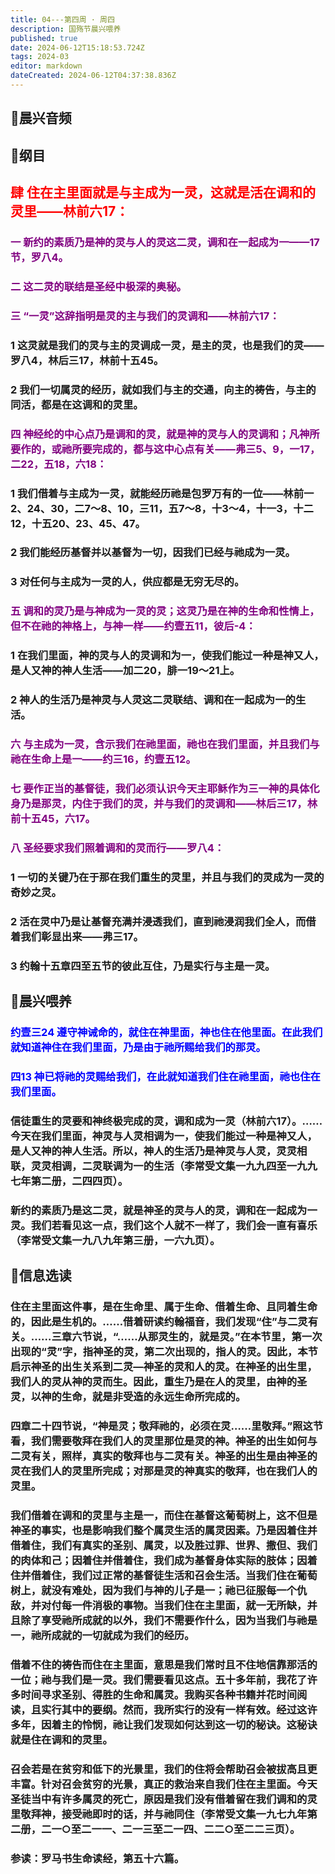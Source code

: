 ```yaml
---
title: 04---第四周 · 周四
description: 国殇节晨兴喂养
published: true
date: 2024-06-12T15:18:53.724Z
tags: 2024-03
editor: markdown
dateCreated: 2024-06-12T04:37:38.836Z
---
```


## 🎵晨兴音频

## 📖纲目

## <font color=red>肆    住在主里面就是与主成为一灵，这就是活在调和的灵里——林前六17：</font>

### <font color=purple>一    新约的素质乃是神的灵与人的灵这二灵，调和在一起成为一——17节，罗八4。</font>

### <font color=purple>二    这二灵的联结是圣经中极深的奥秘。</font>

### <font color=purple>三    “一灵”这辞指明是灵的主与我们的灵调和——林前六17：</font>

### 1    这灵就是我们的灵与主的灵调成一灵，是主的灵，也是我们的灵——罗八4，林后三17，林前十五45。

### 2    我们一切属灵的经历，就如我们与主的交通，向主的祷告，与主的同活，都是在这调和的灵里。

### <font color=purple>四    神经纶的中心点乃是调和的灵，就是神的灵与人的灵调和；凡神所要作的，或祂所要完成的，都与这中心点有关——弗三5、9，一17，二22，五18，六18：</font>

### 1    我们借着与主成为一灵，就能经历祂是包罗万有的一位——林前一2、24、30，二7～8、10，三11，五7～8，十3～4，十一3，十二12，十五20、23、45、47。

### 2    我们能经历基督并以基督为一切，因我们已经与祂成为一灵。

### 3    对任何与主成为一灵的人，供应都是无穷无尽的。

### <font color=purple>五    调和的灵乃是与神成为一灵的灵；这灵乃是在神的生命和性情上，但不在祂的神格上，与神一样——约壹五11，彼后-4：</font>

### 1    在我们里面，神的灵与人的灵调和为一，使我们能过一种是神又人，是人又神的神人生活——加二20，腓一19～21上。

### 2    神人的生活乃是神灵与人灵这二灵联结、调和在一起成为一的生活。

### <font color=purple>六    与主成为一灵，含示我们在祂里面，祂也在我们里面，并且我们与祂在生命上是一——约三16，约壹五12。</font>

### <font color=purple>七    要作正当的基督徒，我们必须认识今天主耶稣作为三一神的具体化身乃是那灵，内住于我们的灵，并与我们的灵调和——林后三17，林前十五45，六17。</font>

### <font color=purple>八    圣经要求我们照着调和的灵而行——罗八4：</font>

### 1    一切的关键乃在于那在我们重生的灵里，并且与我们的灵成为一灵的奇妙之灵。

### 2    活在灵中乃是让基督充满并浸透我们，直到祂浸润我们全人，而借着我们彰显出来——弗三17。

### 3    约翰十五章四至五节的彼此互住，乃是实行与主是一灵。

## 📖晨兴喂养

### <font color=blue>约壹三24    遵守神诫命的，就住在神里面，神也住在他里面。在此我们就知道神住在我们里面，乃是由于祂所赐给我们的那灵。</font>

### <font color=blue>四13    神已将祂的灵赐给我们，在此就知道我们住在祂里面，祂也住在我们里面。</font>

### 信徒重生的灵要和神终极完成的灵，调和成为一灵（林前六17）。……今天在我们里面，神灵与人灵相调为一，使我们能过一种是神又人，是人又神的神人生活。所以，神人的生活乃是神灵与人灵，灵灵相联，灵灵相调，二灵联调为一的生活（李常受文集一九九四至一九九七年第二册，二四四页）。

### 新约的素质乃是这二灵，就是神圣的灵与人的灵，调和在一起成为一灵。我们若看见这一点，我们这个人就不一样了，我们会一直有喜乐（李常受文集一九八九年第三册，一六九页）。

## 📖信息选读

### 住在主里面这件事，是在生命里、属于生命、借着生命、且同着生命的，因此是生机的。……借着研读约翰福音，我们发现“住”与二灵有关。……三章六节说，“……从那灵生的，就是灵。”在本节里，第一次出现的“灵”字，指神圣的灵，第二次出现的，指人的灵。因此，本节启示神圣的出生关系到二灵—神圣的灵和人的灵。在神圣的出生里，我们人的灵从神的灵而生。因此，重生乃是在人的灵里，由神的圣灵，以神的生命，就是非受造的永远生命所完成的。

### 四章二十四节说，“神是灵；敬拜祂的，必须在灵……里敬拜。”照这节看，我们需要敬拜在我们人的灵里那位是灵的神。神圣的出生如何与二灵有关，照样，真实的敬拜也与二灵有关。神圣的出生是由神圣的灵在我们人的灵里所完成；对那是灵的神真实的敬拜，也在我们人的灵里。

### 我们借着在调和的灵里与主是一，而住在基督这葡萄树上，这不但是神圣的事实，也是影响我们整个属灵生活的属灵因素。乃是因着住并借着住，我们有真实的圣别、属灵，以及胜过罪、世界、撒但、我们的肉体和己；因着住并借着住，我们成为基督身体实际的肢体；因着住并借着住，我们过正常的基督徒生活和召会生活。当我们住在葡萄树上，就没有难处，因为我们与神的儿子是一；祂已征服每一个仇敌，并对付每一件消极的事物。当我们住在主里面，就一无所缺，并且除了享受祂所成就的以外，我们不需要作什么，因为当我们与祂是一，祂所成就的一切就成为我们的经历。

### 借着不住的祷告而住在主里面，意思是我们常时且不住地信靠那活的一位；祂与我们是一灵。我们需要看见这点。五十多年前，我花了许多时间寻求圣别、得胜的生命和属灵。我购买各种书籍并花时间阅读，且实行其中的要纲。然而，我所实行的没有一样有效。经过这许多年，因着主的怜悯，祂让我们发现如何达到这一切的秘诀。这秘诀就是住在调和的灵里。

### 召会若是在贫穷和低下的光景里，我们的住将会帮助召会被拔高且更丰富。针对召会贫穷的光景，真正的救治来自我们住在主里面。今天圣徒当中有许多属灵的死亡，原因是我们没有借着留在我们调和的灵里敬拜神，接受祂即时的话，并与祂同住（李常受文集一九七九年第二册，二一○至二一一、二一三至二一四、二二○至二二三页）。

### 参读：罗马书生命读经，第五十六篇。
<!-- Google tag (gtag.js) -->
<script async src="https://www.googletagmanager.com/gtag/js?id=G-1P8709Z16T"></script>
<script>
  window.dataLayer = window.dataLayer || [];
  function gtag(){dataLayer.push(arguments);}
  gtag('js', new Date());

  gtag('config', 'G-1P8709Z16T');
</script>